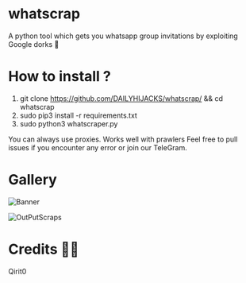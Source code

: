 # whatscrap
A python tool which gets you whatsapp group invitations by exploiting Google dorks 🧠

# How to install ?
1. git clone https://github.com/DAILYHIJACKS/whatscrap/ && cd whatscrap
2. sudo pip3 install -r requirements.txt
3. sudo python3 whatscraper.py

You can always use proxies. Works well with prawlers
Feel free to pull issues if you encounter any error or join our TeleGram.

# Gallery

![Banner](https://ibb.co/hWXycff)

![OutPutScraps](https://drive.google.com/open?id=1mjmWBy_6qL5GmBB92h_ntz2_sxNBijZe)

# Credits 👨‍💻
  Qirit0 
